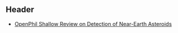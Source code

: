 <!-- TITLE: Reducing Risks from Asteroids -->
<!-- SUBTITLE: A quick summary of Asteroids -->

## Header

* [OpenPhil Shallow Review on Detection of Near-Earth Asteroids](https://www.openphilanthropy.org/research/cause-reports/asteroid-detection)